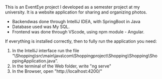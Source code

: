 This is an EventEye project I developed as a semester project at my university.
It is a website application for sharing and organizing photos.

- Backendwas done through IntelliJ IDEA, with SpringBoot in Java
- Database used was My SQL.
- Frontend was done through VScode, using npm module - Angular.

If everything is installed correctly, then to fully run the application you need:
1. In the IntelliJ interface run the file “\Shopping\src\main\java\com\Shoppingproject\Shopping\Shopping\ShoppingApplication.java”.
2. In the terminal of the Web folder, write "ng serve"
3. In the Browser, open "http://localhost:4200/"

